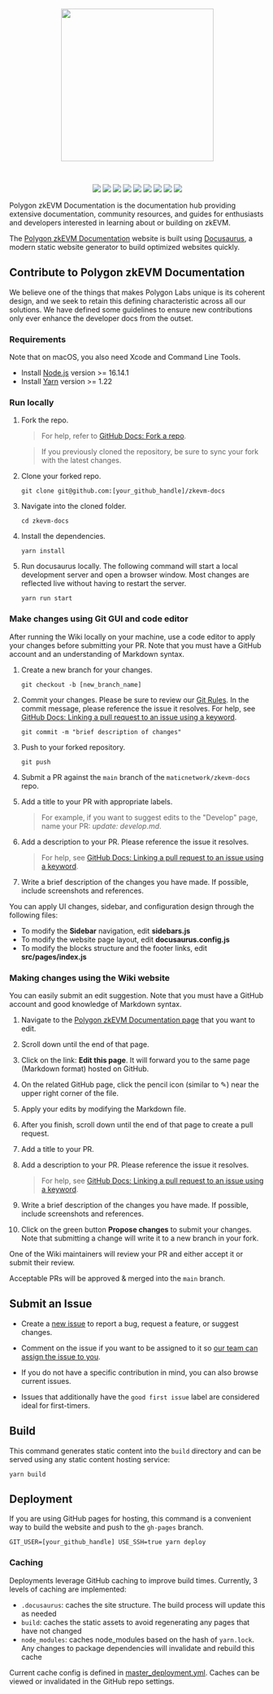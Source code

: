 <br>

<p align="center">
<img align="center" src="/static/img/polygon-zkevm.svg" width="300">
</p>

<br>

<p align="center">
   <a href="https://github.com/maticnetwork/zkevm-docs/network/members"><img src="https://img.shields.io/github/forks/maticnetwork/zkevm-docs?style=social"></a>
   <img src="https://img.shields.io/github/stars/maticnetwork/zkevm-docs?style=social">
   <img src="https://img.shields.io/github/languages/count/maticnetwork/zkevm-docs">
   <a href="https://github.com/maticnetwork/zkevm-docs/issues"><img src="https://img.shields.io/github/issues/maticnetwork/zkevm-docs"></a>
   <a href="https://github.com/maticnetwork/zkevm-docs/pulls"><img src="https://img.shields.io/github/issues-pr-raw/maticnetwork/zkevm-docs"></a>
   <a href="https://github.com/maticnetwork/zkevm-docs/graphs/contributors"><img src="https://img.shields.io/github/contributors-anon/maticnetwork/zkevm-docs"></a>
   <img src="https://img.shields.io/github/languages/code-size/maticnetwork/zkevm-docs">
   <a href="https://discord.gg/zdwkdvMNY2"><img src="https://img.shields.io/discord/714888181740339261?color=1C1CE1&label=Polygon%20%7C%20Discord%20%F0%9F%91%8B%20&style=flat-square"></a>
   <a href="https://twitter.com/0xPolygon"><img src="https://img.shields.io/twitter/follow/0xPolygon.svg?style=social"></a>
   
</p>

Polygon zkEVM Documentation is the documentation hub providing extensive documentation, community resources, and guides for enthusiasts and developers interested in learning about or building on zkEVM.

The [Polygon zkEVM Documentation](https://zkevm.polygon.technology) website is built using [Docusaurus](https://docusaurus.io/), 
a modern static website generator to build optimized websites quickly.

## Contribute to Polygon zkEVM Documentation

We believe one of the things that makes Polygon Labs unique is its coherent design, and we seek to retain this defining 
characteristic across all our solutions. We have defined some guidelines to ensure new contributions only ever enhance the 
developer docs from the outset.

### Requirements

Note that on macOS, you also need Xcode and Command Line Tools.

* Install [Node.js](https://nodejs.org/en/download/) version >= 16.14.1
* Install [Yarn](https://yarnpkg.com/getting-started/install) version >= 1.22  

### Run locally

1. Fork the repo. 
   > For help, refer to [GitHub Docs: Fork a repo](https://help.github.com/en/articles/fork-a-repo).

   > If you previously cloned the repository, be sure to sync your fork with the latest changes. 
   
2. Clone your forked repo.
   
    ```
    git clone git@github.com:[your_github_handle]/zkevm-docs
    ```

3. Navigate into the cloned folder.
   
    ```
    cd zkevm-docs
    ```

4. Install the dependencies.
   
    ```
    yarn install
    ```

5. Run docusaurus locally. 
   The following command will start a local development server and open a browser window. 
   Most changes are reflected live without having to restart the server.

    ```
    yarn run start
    ```

### Make changes using Git GUI and code editor

After running the Wiki locally on your machine, use a code editor to apply your changes before submitting 
your PR. Note that you must have a GitHub account and an understanding of Markdown syntax.

1. Create a new branch for your changes.
   
    ```
    git checkout -b [new_branch_name]
    ```

2. Commit your changes. Please be sure to review our [Git Rules](https://wiki.polygon.technology/docs/contribute/orientation#git-rules). 
   In the commit message, please reference the issue it resolves. 
   For help, see [GitHub Docs: Linking a pull request to an issue using a keyword](https://docs.github.com/en/free-pro-team@latest/github/managing-your-work-on-github/linking-a-pull-request-to-an-issue#linking-a-pull-request-to-an-issue-using-a-keyword).

    ```
    git commit -m "brief description of changes"
    ```

3. Push to your forked repository.
   
    ```
    git push
    ```

4. Submit a PR against the `main` branch of the `maticnetwork/zkevm-docs` repo.
   
5. Add a title to your PR with appropriate labels.
   > For example, if you want to suggest edits to the "Develop" page, name your PR: *update: develop.md*.
   
6. Add a description to your PR. Please reference the issue it resolves. 
   > For help, see [GitHub Docs: Linking a pull request to an issue using a keyword](https://docs.github.com/en/free-pro-team@latest/github/managing-your-work-on-github/linking-a-pull-request-to-an-issue#linking-a-pull-request-to-an-issue-using-a-keyword).
   
7. Write a brief description of the changes you have made. If possible, include screenshots and references.

You can apply UI changes, sidebar, and configuration design through the following files:

- To modify the **Sidebar** navigation, edit **sidebars.js**
- To modify the website page layout, edit **docusaurus.config.js**
- To modify the blocks structure and the footer links, edit **src/pages/index.js**

### Making changes using the Wiki website

You can easily submit an edit suggestion. Note that you must have a GitHub account and good knowledge of Markdown syntax.

1. Navigate to the [Polygon zkEVM Documentation page](https://zkevm.polygon.technology) that you want to edit.

2. Scroll down until the end of that page.

3. Click on the link: **Edit this page**. It will forward you to the same page (Markdown format) hosted on GitHub.

4. On the related GitHub page, click the pencil icon (similar to ✎) near the upper right corner of the file.

5. Apply your edits by modifying the Markdown file.

6. After you finish, scroll down until the end of that page to create a pull request.

7. Add a title to your PR.

8. Add a description to your PR. Please reference the issue it resolves.
   > For help, see [GitHub Docs: Linking a pull request to an issue using a keyword](https://docs.github.com/en/free-pro-team@latest/github/managing-your-work-on-github/linking-a-pull-request-to-an-issue#linking-a-pull-request-to-an-issue-using-a-keyword).

9.  Write a brief description of the changes you have made. If possible, include screenshots and references.

10. Click on the green button **Propose changes** to submit your changes. Note that submitting a change will write 
    it to a new branch in your fork.

One of the Wiki maintainers will review your PR and either accept it or submit their review.

Acceptable PRs will be approved & merged into the `main` branch.

## Submit an Issue

- Create a [new issue](https://github.com/maticnetwork/zkevm-docs/issues/new/choose) to report a bug, request a feature, 
  or suggest changes.

- Comment on the issue if you want to be assigned to it so [our team can assign the issue to you](https://github.blog/2019-06-25-assign-issues-to-issue-commenters/).

- If you do not have a specific contribution in mind, you can also browse current issues.

- Issues that additionally have the `good first issue` label are considered ideal for first-timers.

## Build

This command generates static content into the `build` directory and can be served using any static content hosting 
service:

```
yarn build
```

## Deployment

If you are using GitHub pages for hosting, this command is a convenient way to build the website and push to the 
`gh-pages` branch.

```
GIT_USER=[your_github_handle] USE_SSH=true yarn deploy
```

### Caching

Deployments leverage GitHub caching to improve build times. Currently, 3 levels of caching are 
implemented:

- `.docusaurus`: caches the site structure. The build process will update this as needed
- `build`: caches the static assets to avoid regenerating any pages that have not changed
- `node_modules`: caches node_modules based on the hash of `yarn.lock`. Any changes to package dependencies will invalidate and rebuild this cache

Current cache config is defined in [master_deployment.yml](.github/workflows/master_deployment.yml#39). Caches can be viewed or invalidated in the 
GitHub repo settings.
